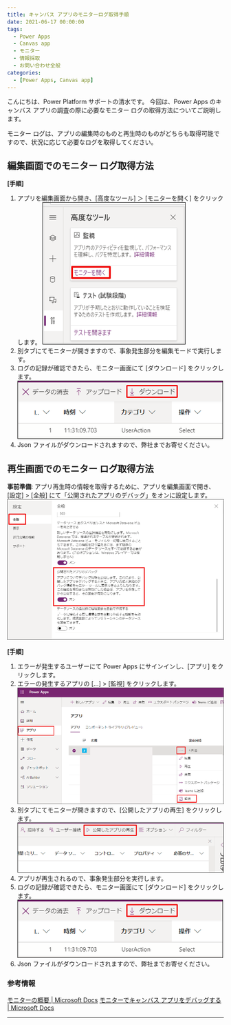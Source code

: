 ```yaml
---
title: キャンバス アプリのモニターログ取得手順
date: 2021-06-17 00:00:00
tags:
  - Power Apps
  - Canvas app
  - モニター
  - 情報採取
  - お問い合わせ全般
categories:
  - [Power Apps, Canvas app]
---
```


こんにちは、Power Platform サポートの清水です。
今回は、Power Apps のキャンバス アプリの調査の際に必要なモニター ログの取得方法についてご説明します。
<!-- more -->

モニター ログは、アプリの編集時のものと再生時のものがどちらも取得可能ですので、状況に応じて必要なログを取得してください。

## 編集画面でのモニター ログ取得方法

**[手順]**

1. アプリを編集画面から開き、[高度なツール] ＞ [モニターを開く] をクリックします。
![](./Canvas-app-monitor/img01.png)
2. 別タブにてモニターが開きますので、事象発生部分を編集モードで実行します。
3. ログの記録が確認できたら、モニター画面にて [ダウンロード] をクリックします。
![](./Canvas-app-monitor/img02.png)
4. Json ファイルがダウンロードされますので、弊社までお寄せください。

## 再生画面でのモニター ログ取得方法

**事前準備**: アプリ再生時の情報を取得するために、アプリを編集画面で開き、  
[設定] > [全般] にて「公開されたアプリのデバッグ」をオンに設定します。
![](./Canvas-app-monitor/img03.png)

**[手順]**

1. エラーが発生するユーザーにて Power Apps にサインインし、[アプリ] をクリックします。
2. エラーの発生するアプリの […] > [監視] をクリックします。
![](./Canvas-app-monitor/img04.png)
3. 別タブにてモニターが開きますので、[公開したアプリの再生] をクリックします。
![](./Canvas-app-monitor/img05.png)
4. アプリが再生されるので、事象発生部分を実行します。
5. ログの記録が確認できたら、モニター画面にて [ダウンロード] をクリックします。
![](./Canvas-app-monitor/img02.png)
6. Json ファイルがダウンロードされますので、弊社までお寄せください。

### 参考情報

[モニターの概要 | Microsoft Docs](https://learn.microsoft.com/ja-jp/power-apps/maker/monitor-overview)
[モニターでキャンバス アプリをデバッグする | Microsoft Docs](https://learn.microsoft.com/ja-jp/power-apps/maker/monitor-canvasapps)

---
